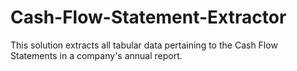 # Cash-Flow-Statement-Extractor
This solution extracts all tabular data pertaining to the Cash Flow Statements in a company's annual report.
